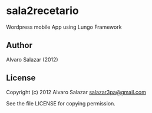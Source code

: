 sala2recetario
==============

Wordpress mobile App using Lungo Framework

Author
------
Alvaro Salazar (2012)


License
-------

Copyright (c) 2012 Alvaro Salazar salazar3pa@gmail.com

See the file LICENSE for copying permission.
